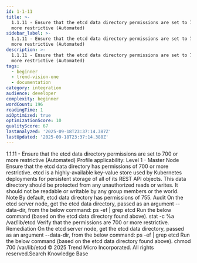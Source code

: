 ```yaml
---
id: 1-1-11
title: >-
  1.1.11 - Ensure that the etcd data directory permissions are set to 700 or
  more restrictive (Automated)
sidebar_label: >-
  1.1.11 - Ensure that the etcd data directory permissions are set to 700 or
  more restrictive (Automated)
description: >-
  1.1.11 - Ensure that the etcd data directory permissions are set to 700 or
  more restrictive (Automated)
tags:
  - beginner
  - trend-vision-one
  - documentation
category: integration
audience: developer
complexity: beginner
wordCount: 196
readingTime: 1
aiOptimized: true
optimizationScore: 10
qualityScore: 67
lastAnalyzed: '2025-09-18T23:37:14.387Z'
lastUpdated: '2025-09-18T23:37:14.388Z'
---
```


 1.1.11 - Ensure that the etcd data directory permissions are set to 700 or more restrictive (Automated) Profile applicability: Level 1 - Master Node Ensure that the etcd data directory has permissions of 700 or more restrictive. etcd is a highly-available key-value store used by Kubernetes deployments for persistent storage of all of its REST API objects. This data directory should be protected from any unauthorized reads or writes. It should not be readable or writable by any group members or the world. Note By default, etcd data directory has permissions of 755. Audit On the etcd server node, get the etcd data directory, passed as an argument --data-dir, from the below command: ps -ef | grep etcd Run the below command (based on the etcd data directory found above). stat -c %a /var/lib/etcd Verify that the permissions are 700 or more restrictive. Remediation On the etcd server node, get the etcd data directory, passed as an argument --data-dir, from the below command: ps -ef | grep etcd Run the below command (based on the etcd data directory found above). chmod 700 /var/lib/etcd © 2025 Trend Micro Incorporated. All rights reserved.Search Knowledge Base
